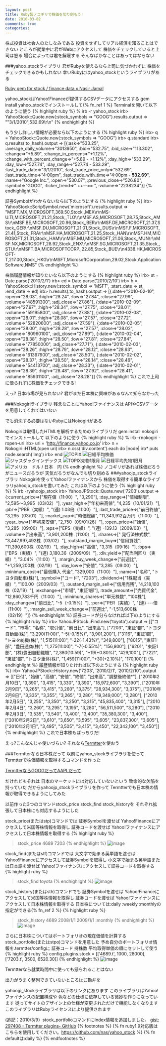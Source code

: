 ```yaml
---
layout: post
title: Ruby製ノコギリで株価を切り刻もう!
date: 2010-03-02
comments: true
categories:
---
```



株式投資は社会人のたしなみである
投資をせずしてリアル経済を知ることはできない
ところが就業中に君がWebにアクセスして
株価をチェックしていると上司は怒る
場合によっては君を解雇する
そんなばかなことはあってはならない

###yahoo_stockライブラリ
君がRubyを使えるなら上司に気づかれずに
株価をチェックできるかもしれない
幸いRubyにはyahoo_stockというライブラリがある

[Ruby gem for stock / finance data &#171; Nasir Jamal](http://nasir.wordpress.com/2009/10/28/ruby-gem-for-finance-data/)

yahoo_stockはYahoo!Financeが提供するCSVデータにアクセスする
gem install yahoo_stockでインストールして{% fn_ref 1 %}
Terminalを開いて以下のように使う
{% highlight ruby %}
% irb -r yahoo_stock
irb> YahooStock::Quote.new(:stock_symbols => "GOOG").results.output
=> ""3/1/2010",532.69\r\n"
{% endhighlight %}

もう少し詳しい情報が必要なら以下のようにする
{% highlight ruby %}
irb> q = YahooStock::Quote.new(:stock_symbols => "GOOG")
irb> q.standard
irb> q.results(:to_hash).output
=> [{:ask=>"533.25", :average_daily_volume=>"3013950", :bid=>"532.75", :bid_size=>"113.302", :change=>"+5.89", :change_in_percent=>"+1.12%", :change_with_percent_change=>"+5.89 - +1.12%", :day_high=>"533.29", :day_low=>"527.74", :day_range=>"527.74 - 533.29", :last_trade_date=>"3/1/2010", :last_trade_price_only=>"532.69", :last_trade_time=>"4:00pm", :last_trade_with_time=>"4:00pm - <b>532.69</b>", :name=>"Google Inc.", :open=>"530.07", :previous_close=>"526.80", :symbol=>"GOOG", :ticker_trend=>"&nbsp;++--==&nbsp;", :volume=>"2238234"}]
{% endhighlight %}

証券Symbolがわからないなら以下のようにする
{% highlight ruby %}
irb> YahooStock::ScripSymbol.new('microsoft').results.output
=> "MSFT.MX,MICROSOFT,369.50,Stock,,MEX\r\nMS-U.TI,MICROSOFT,21.21,Stock,,TLO\r\nMSF.AS,MICROSOFT,28.75,Stock,,AMS\r\nMSF.BE,MICROSOFT,20.96,Stock,,BER\r\nMSF.DE,MICROSOFT,21.37,Stock,,GER\r\nMSF.DU,MICROSOFT,21.01,Stock,,DUS\r\nMSF.F,MICROSOFT,21.41,Stock,,FRA\r\nMSF.HA,MICROSOFT,21.25,Stock,,HAN\r\nMSF.HM,MICROSOFT,21.31,Stock,,HAM\r\nMSF.MU,MICROSOFT,21.06,Stock,,MUN\r\nMSF.NX,MICROSOFT,28.92,Stock,,ENX\r\nMSF.SG,MICROSOFT,21.35,Stock,,STU\r\nMSFT.BA,MICROSOFTCORP.,22.85,Stock,,BUE\r\n4338.HK,MICROSOFT-T,217.00,Stock,,HKG\r\nMSFT,MicrosoftCorporation,29.02,Stock,ApplicationSoftware,NMS"
{% endhighlight %}

株価履歴情報が知りたいなら以下のようにする
{% highlight ruby %}
irb> st = Date.parse('2010/2/1')
irb> ed = Date.parse('2010/2/10')
irb> h = YahooStock::History.new(:stock_symbol => 'MSFT', :start_date => st, :end_date => ed)
irb> h.results(:to_hash).output
=> [{:date=>"2010-02-10", :open=>"28.03", :high=>"28.24", :low=>"27.84", :close=>"27.99", :volume=>"48591300", :adj_close=>"27.86"}, {:date=>"2010-02-09", :open=>"27.97", :high=>"28.34", :low=>"27.75", :close=>"28.01", :volume=>"59195800", :adj_close=>"27.88"}, {:date=>"2010-02-08", :open=>"28.01", :high=>"28.08", :low=>"27.57", :close=>"27.72", :volume=>"52820600", :adj_close=>"27.59"}, {:date=>"2010-02-05", :open=>"28.00", :high=>"28.28", :low=>"27.57", :close=>"28.02", :volume=>"80960100", :adj_close=>"27.89"}, {:date=>"2010-02-04", :open=>"28.38", :high=>"28.50", :low=>"27.81", :close=>"27.84", :volume=>"77850000", :adj_close=>"27.71"}, {:date=>"2010-02-03", :open=>"28.26", :high=>"28.79", :low=>"28.12", :close=>"28.63", :volume=>"61397900", :adj_close=>"28.50"}, {:date=>"2010-02-02", :open=>"28.37", :high=>"28.50", :low=>"28.14", :close=>"28.46", :volume=>"54413700", :adj_close=>"28.33"}, {:date=>"2010-02-01", :open=>"28.39", :high=>"28.48", :low=>"27.92", :close=>"28.41", :volume=>"85931100", :adj_close=>"28.28"}]
{% endhighlight %}
これで上司に悟られずに株価をチェックできる!

えっ? 日本市場が見られない?
君がまだ日本株に興味があるなんて知らなかった

###Nokogiriライブラリ
残念なことにYahoo!ファイナンスは
APIやCSVデータを用意してくれてはいない

でも消沈する必要はないRubyにはNokogiriがある

Nokogiriは取得したHTMLを解析するためのライブラリだ
gem install nokogiriでインストールして
以下のように使う
{% highlight ruby %}
% irb -rnokogiri -ropen-uri
irb> uri = 'http://finance.yahoo.co.jp'
irb> n = Nokogiri::HTML(open uri)
irb> n.css('div.content').each do |node|
irb*     puts node.search('img')
irb> end
<img alt="TOPIX" src="http://gchart.yahoo.co.jp/s?s=998405.T">
<img alt="日経平均株価" src="http://gchart.yahoo.co.jp/s?s=998407.O">
<img alt="ジャスダックインデックス" src="http://gchart.yahoo.co.jp/s?s=23337.Q">
<img alt="TOPIX先物1限月" src="http://gchart.yahoo.co.jp/s?s=5040468.T">
<img alt="日経平均先物1限月" src="http://gchart.yahoo.co.jp/s?s=5040469.O">
<img alt="アメリカ　ドル / 日本　円" src="http://gchart.yahoo.co.jp/z?s=....">
{% endhighlight %}
ノコギリがあれば株価だろうがニュースだろうが
天気だろうがなんでも切り刻める
###yahoojp_stockライブラリ
Nokogiriを使ってYahoo!ファイナンスから
株価を取得する簡単なライブラリyahoojp_stockを書いてみた
これは以下のように使う
{% highlight ruby %}
% irb -ryahoojp_stock
irb> YahooJPStock::Quote.new('7203').output
=> {:current_price=>["現在値（11:00）", "3,290"], :day_range=>["値幅制限", "2,595～3,995（03/02）"], :year_high=>["年初来高値", "4,235（10/01/21）"], :pbr=>["PBR（実績）", "(連) 1.03倍（11:00）"], :last_trade_price=>["前日終値", "3,295（03/01）"], :market_cap=>["時価総額", "11,343,912百万円（11:00）"], :year_low=>["年初来安値", "2,750（09/01/26）"], :open_price=>["始値", "3,285（09:00）"], :eps=>["EPS（実績）", "(連) -139.13（2009/03）"], :volume=>["出来高", "3,901,200株（11:00）"], :shares=>[" 発行済株式数", "3,447,997,492株（03/02）"], :outstand_margin_buy=>["信用買残", "11,390,600株（02/19）"], :day_high=>["高値", "3,315（09:16）"], :bps=>["BPS（実績）", "(連) 3,180.36（2009/09）"], :div_yield=>["配当利回り（実績）", "3.04%（11:00）"], :margin_buy_week_change=>["前週比", "+1,259,200株（02/19）"], :day_low=>["安値", "3,285（09:00）"], :minimum_cost=>["最低購入 代金", "329,000（11:00）"], :name=>["名称", "トヨタ自動車(株)"], :symbol=>["コード", "7203"], :dividend=>["1株配当（実績）", "100.00（2009/03）"], :oustand_margin_sell=>["信用売残", "4,218,100株（02/19）"], :exchange=>["市場", "東証1部"], :trade_amount=>["売買代金", "12,860,783千円（11:00）"], :minimum_shares=>["単元株数", "100株"], :day_change=>["前日比", "-5（-0.15%）"], :per=>["PER（実績）", "(連) ---倍（11:00）"], :margin_sell_week_change=>["前週比", "-1,513,600株（02/19）"]}
{% endhighlight %}
証券コードが分らなければ以下のようにする
{% highlight ruby %}
irb> YahooJPStock::Find.new('toyota').output
=> [["コード", "市場", "名称", "取引値", "前日比", "出来高"], ["7203", "東証1部", "トヨタ自動車(株)", "3,290(11:00)", "-5(-0.15%)", "3,901,200"], ["3116", "東証1部", "トヨタ紡織(株)", "1,515(11:00)", "-22(-1.43%)", "349,800"], ["8015", "東証1部", "豊田通商(株)", "1,275(11:00)", "-7(-0.55%)", "156,800"], ["6201", "東証1部", "(株)豊田自動織機", "2,380(10:59)", "+19(+0.80%)", "429,100"], ["7221", "東証1部", "トヨタ車体(株)", "1,459(11:00)", "+30(+2.10%)", "170,100"]]
{% endhighlight %}
履歴情報が知りたければ以下のようにする
{% highlight ruby %}
irb> YahooJPStock::History.new('7203', '2010/2/1', '2010/2/10').output
=> [["日付", "始値", "高値", "安値", "終値", "出来高", "調整後終値*"], ["2010年2月10日", "3,390", "3,415", "3,330", "3,390", "18,972,600", "3,390"], ["2010年2月9日", "3,265", "3,415", "3,260", "3,375", "28,934,300", "3,375"], ["2010年2月8日", "3,335", "3,355", "3,265", "3,280", "19,349,000", "3,280"], ["2010年2月5日", "3,255", "3,350", "3,250", "3,315", "45,835,400", "3,315"], ["2010年2月4日", "3,260", "3,295", "3,195", "3,280", "56,511,500", "3,280"], ["2010年2月3日", "3,535", "3,540", "3,400", "3,400", "35,380,300", "3,400"], ["2010年2月2日", "3,610", "3,650", "3,595", "3,605", "23,837,300", "3,605"], ["2010年2月1日", "3,495", "3,505", "3,415", "3,450", "22,342,100", "3,450"]]
{% endhighlight %}
これで日本株もばっちりだ!

えっ?こんなんじゃ使いづらい?
それなら[Termtter](http://termtter.org/)を使おう

###Termtterなら日本株だって
以前にyahoo_stockライブラリを使って
Termtterで株価情報を取得するコマンドを作った

[TermtterならGOOGだってAAPLだって](/2010/02/19/Termtter-GOOG-AAPL/)

だけれどもそれは
日本のマーケットには対応していないという
致命的な欠陥を持っていた
だからyahoojp_stockライブラリを作って
Termtterでも日本株の情報が取得できるようにしてみた

以前作った3つのコマンドstock_price stock_find stock_historyを
それぞれ拡張して日本株にも対応するようにした

stock_price(またはstp)コマンドでは
証券Symbolを渡せば
Yahoo!Financeにアクセスして米国等株情報を取得し
証券コードを渡せば
Yahoo!ファイナンスにアクセスして日本株情報を取得する
{% highlight ruby %}
> stock_price 4689 7203
{% endhighlight %}
![image](http://img.f.hatena.ne.jp/images/fotolife/k/keyesberry/20100302/20100302132909.png)


stock_find(またはstf)コマンドでは
大文字で始まる英単語を渡せば
Yahoo!Financeにアクセスして証券Symbolを取得し
小文字で始まる英単語または日本語を渡せば
Yahoo!ファイナンスにアクセスして証券コードを取得する
{% highlight ruby %}
> stock_find toyota
{% endhighlight %}
![image](http://img.f.hatena.ne.jp/images/fotolife/k/keyesberry/20100302/20100302132911.png)


stock_history(またはsth)コマンドでも
証券Symbolを渡せば
Yahoo!Financeにアクセスして米国等株情報を取得し
証券コードを渡せば
Yahoo!ファイナンスにアクセスして日本株情報を取得する
日本株については:daily :weekly :monthlyの指定ができる{% fn_ref 2 %}
{% highlight ruby %}
> stock_history 4689 2008/1/1 2009/1/1 :monthly
{% endhighlight %}
![image](http://img.f.hatena.ne.jp/images/fotolife/k/keyesberry/20100302/20100302132910.png)


さらに日本株についてはポートフォリオの現在価値を計算する
stock_portfolio(またはstpo)コマンドを用意した
予め自分のポートフォリオ情報を.termtter/configに
証券コード 持株数 平均取得単価の順にセットして使う
{% highlight ruby %}
 config.plugins.stock = [['4689.t', 1000, 28000], ['7203.t', 3500, 6520.30]]
{% endhighlight %}
![image](http://img.f.hatena.ne.jp/images/fotolife/k/keyesberry/20100302/20100302141638.png)


Termtterなら就業時間中に使っても怒られることはない

出力がうまく整列できていないところはご勘弁を

yahoojp_stockライブラリは以下のリンクにあります
このライブラリはYahoo!ファイナンスの配置構成や
色などの仕様に依存している微妙な作りになっています
従ってサイトのデザイン上の仕様が変更されただけで機能しなくなります
このライブラリはRubyライセンスにより提供されます

(追記：2010/3/9）stock_portfolioコマンドにIndex情報を追加しました。
[gist: 297408 - Termtter plugins- GitHub](http://gist.github.com/297408)
{% footnotes %}
   {% fn ruby1.9対応版はこちらを使用してください。https://github.com/nas/yahoo_stock %}
   {% fn defaultは:daily %}
{% endfootnotes %}
